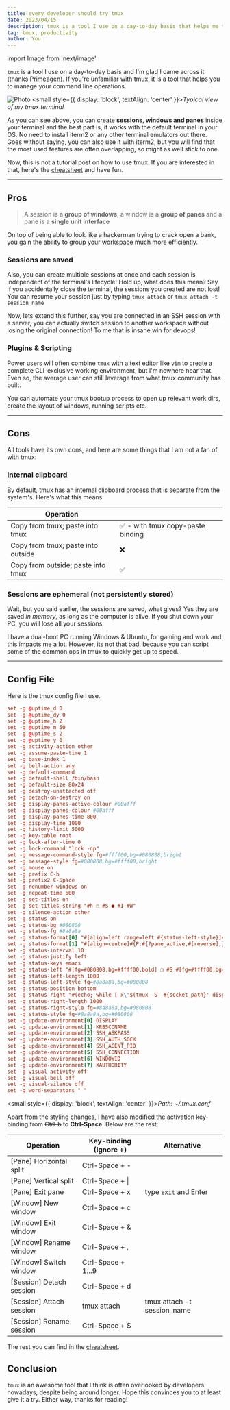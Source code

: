```yaml
---
title: every developer should try tmux
date: 2023/04/15
description: tmux is a tool I use on a day-to-day basis that helps me to manage my command line operations.
tag: tmux, productivity
author: You
---
```


import Image from 'next/image'

`tmux` is a tool I use on a day-to-day basis and I'm glad I came across it (thanks [Primeagen](https://www.youtube.com/@ThePrimeagen)). If you're unfamiliar with tmux, it is a tool that helps you to manage your command line operations.

<Image
  src="/images/ideas/tmux/tmux_1.png"
  alt="Photo"
  width={660}
  height={400}
  priority
  className="next-image"
/>
<small style={{ display: 'block', textAlign: 'center' }}>_Typical view of my tmux terminal_</small>

As you can see above, you can create **sessions, windows and panes** inside your terminal and the best part is, it works with the default terminal in your OS. No need to install iterm2 or any other terminal emulators out there. Goes without saying, you can also use it with iterm2, but you will find that the most used features are often overlapping, so might as well stick to one.

Now, this is not a tutorial post on how to use tmux. If you are interested in that, here's the [cheatsheet](https://tmuxcheatsheet.com/) and have fun.

---

## Pros

> A session is a **group of windows**, a window is a **group of panes** and a pane is a **single unit interface**

On top of being able to look like a hackerman trying to crack open a bank, you gain the ability to group your workspace much more efficiently.

### Sessions are saved

Also, you can create multiple sessions at once and each session is independent of the terminal's lifecycle! Hold up, what does this mean? Say if you accidentally close the terminal, the sessions you created are not lost! You can resume your session just by typing `tmux attach` or `tmux attach -t session_name`

Now, lets extend this further, say you are connected in an SSH session with a server, you can actually switch session to another workspace without losing the original connection! To me that is insane win for devops!

### Plugins & Scripting

Power users will often combine `tmux` with a text editor like `vim` to create a complete CLI-exclusive working environment, but I'm nowhere near that. Even so, the average user can still leverage from what tmux community has built.

You can automate your tmux bootup process to open up relevant work dirs, create the layout of windows, running scripts etc.

---

## Cons

All tools have its own cons, and here are some things that I am not a fan of with tmux:

### Internal clipboard

By default, tmux has an internal clipboard process that is separate from the system's. Here's what this means:

| **Operation**                      |                                   |
| ---------------------------------- | --------------------------------- |
| Copy from tmux; paste into tmux    | ✅ - with tmux copy-paste binding |
| Copy from tmux; paste into outside | ❌                                |
| Copy from outside; paste into tmux | ✅                                |

### Sessions are ephemeral (not persistently stored)

Wait, but you said earlier, the sessions are saved, what gives? Yes they are saved _in memory_, as long as the computer is alive. If you shut down your PC, you will lose all your sessions.

I have a dual-boot PC running Windows & Ubuntu, for gaming and work and this impacts me a lot. However, its not that bad, because you can script some of the common ops in tmux to quickly get up to speed.

---

## Config File

Here is the tmux config file I use.

```conf
set -g @uptime_d 0
set -g @uptime_dy 0
set -g @uptime_h 2
set -g @uptime_m 50
set -g @uptime_s 2
set -g @uptime_y 0
set -g activity-action other
set -g assume-paste-time 1
set -g base-index 1
set -g bell-action any
set -g default-command
set -g default-shell /bin/bash
set -g default-size 80x24
set -g destroy-unattached off
set -g detach-on-destroy on
set -g display-panes-active-colour #00afff
set -g display-panes-colour #00afff
set -g display-panes-time 800
set -g display-time 1000
set -g history-limit 5000
set -g key-table root
set -g lock-after-time 0
set -g lock-command "lock -np"
set -g message-command-style fg=#ffff00,bg=#080808,bright
set -g message-style fg=#080808,bg=#ffff00,bright
set -g mouse on
set -g prefix C-b
set -g prefix2 C-Space
set -g renumber-windows on
set -g repeat-time 600
set -g set-titles on
set -g set-titles-string "#h ❐ #S ● #I #W"
set -g silence-action other
set -g status on
set -g status-bg #080808
set -g status-fg #8a8a8a
set -g status-format[0] "#[align=left range=left #{status-left-style}]#{T;=/#{status-left-length}:status-left}#[norange default]#[list=on align=#{status-justify}]#[list=left-marker]<#[list=right-marker]>#[list=on]#{W:#[range=window|#{window_index} #{window-status-style}#{?#{&&:#{window_last_flag},#{!=:#{window-status-last-style},default}}, #{window-status-last-style},}#{?#{&&:#{window_bell_flag},#{!=:#{window-status-bell-style},default}}, #{window-status-bell-style},#{?#{&&:#{||:#{window_activity_flag},#{window_silence_flag}},#{!=:#{window-status-activity-style},default}}, #{window-status-activity-style},}}]#{T:window-status-format}#[norange default]#{?window_end_flag,,#{window-status-separator}},#[range=window|#{window_index} list=focus #{?#{!=:#{window-status-current-style},default},#{window-status-current-style},#{window-status-style}}#{?#{&&:#{window_last_flag},#{!=:#{window-status-last-style},default}}, #{window-status-last-style},}#{?#{&&:#{window_bell_flag},#{!=:#{window-status-bell-style},default}}, #{window-status-bell-style},#{?#{&&:#{||:#{window_activity_flag},#{window_silence_flag}},#{!=:#{window-status-activity-style},default}}, #{window-status-activity-style},}}]#{T:window-status-current-format}#[norange list=on default]#{?window_end_flag,,#{window-status-separator}}}#[nolist align=right range=right #{status-right-style}]#{T;=/#{status-right-length}:status-right}#[norange default]"
set -g status-format[1] "#[align=centre]#{P:#{?pane_active,#[reverse],}#{pane_index}[#{pane_width}x#{pane_height}]#[default] }"
set -g status-interval 10
set -g status-justify left
set -g status-keys emacs
set -g status-left "#[fg=#080808,bg=#ffff00,bold] ❐ #S #[fg=#ffff00,bg=#ff00af,none]#[fg=#e4e4e4,bg=#ff00af,none] ↑#{?@uptime_y, #{@uptime_y}y,}#{?@uptime_dy, #{@uptime_dy}d,}#{?@uptime_h, #{@uptime_h}h,}#{?@uptime_m, #{@uptime_m}m,} #[fg=#ff00af,bg=#080808,none] "
set -g status-left-length 1000
set -g status-left-style fg=#8a8a8a,bg=#080808
set -g status-position bottom
set -g status-right "#(echo; while [ x\"$(tmux -S '#{socket_path}' display -p '#{l:#{pid}}')\" = x\"#{pid}\" ]; do nice cut -c3- ~/.tmux.conf | sh -s _uptime; sleep 60; done)#[fg=#080808,bg=#080808,none]#[fg=#8a8a8a,bg=#080808,none] #[fg=none]#[bg=none]#[none]#{?client_prefix,⌨ ,  }#[fg=none]#[bg=none]#[none]#{?mouse,↗ ,  }#[fg=none]#[bg=none]#[none]#{?session_many_attached,⚇ ,}#[fg=none]#[bg=none]#[none]#{?pane_synchronized,⚏ ,}#{?battery_status, #{battery_status},}#{?battery_bar, #{battery_bar},}#{?battery_percentage, #{battery_percentage},} #[fg=#8a8a8a,bg=#080808,none]| %R #[fg=#8a8a8a,bg=#080808,none]| %d %b #[fg=#d70000,bg=#080808,none]#[fg=#e4e4e4,bg=#d70000,none] #(cut -c3- ~/.tmux.conf | sh -s _username #{pane_pid} #{b:pane_tty} false #D)#[fg=none]#[bg=none]#[bold,blink]#{?#{==:#(cut -c3- ~/.tmux.conf | sh -s _username #{pane_pid} #{b:pane_tty} #D),root},!,}#[default]#[fg=#e4e4e4,bg=#d70000,none] #[fg=#e4e4e4,bg=#d70000,none]#[fg=#080808,bg=#e4e4e4,bold] #(cut -c3- ~/.tmux.conf | sh -s _hostname #{pane_pid} #{b:pane_tty} false false #h #D) "
set -g status-right-length 1000
set -g status-right-style fg=#8a8a8a,bg=#080808
set -g status-style fg=#8a8a8a,bg=#080808
set -g update-environment[0] DISPLAY
set -g update-environment[1] KRB5CCNAME
set -g update-environment[2] SSH_ASKPASS
set -g update-environment[3] SSH_AUTH_SOCK
set -g update-environment[4] SSH_AGENT_PID
set -g update-environment[5] SSH_CONNECTION
set -g update-environment[6] WINDOWID
set -g update-environment[7] XAUTHORITY
set -g visual-activity off
set -g visual-bell off
set -g visual-silence off
set -g word-separators " "
```

<small style={{ display: 'block', textAlign: 'center' }}>_Path: ~/.tmux.conf_</small>

Apart from the styling changes, I have also modified the activation key-binding from ~~Ctrl-b~~ to **Ctrl-Space**. Below are the rest:

| **Operation**            | **Key-binding** (Ignore +) | **Alternative**             |
| ------------------------ | -------------------------- | --------------------------- |
| [Pane] Horizontal split  | Ctrl-Space + -             |
| [Pane] Vertical split    | Ctrl-Space + \|            |
| [Pane] Exit pane         | Ctrl-Space + x             | type `exit` and Enter       |
| [Window] New window      | Ctrl-Space + c             |
| [Window] Exit window     | Ctrl-Space + &             |
| [Window] Rename window   | Ctrl-Space + ,             |
| [Window] Switch window   | Ctrl-Space + 1...9         |
| [Session] Detach session | Ctrl-Space + d             |
| [Session] Attach session | tmux attach                | tmux attach -t session_name |
| [Session] Rename session | Ctrl-Space + $             |

The rest you can find in the [cheatsheet](https://tmuxcheatsheet.com/).

## Conclusion

`tmux` is an awesome tool that I think is often overlooked by developers nowadays, despite being around longer. Hope this convinces you to at least give it a try. Either way, thanks for reading!
